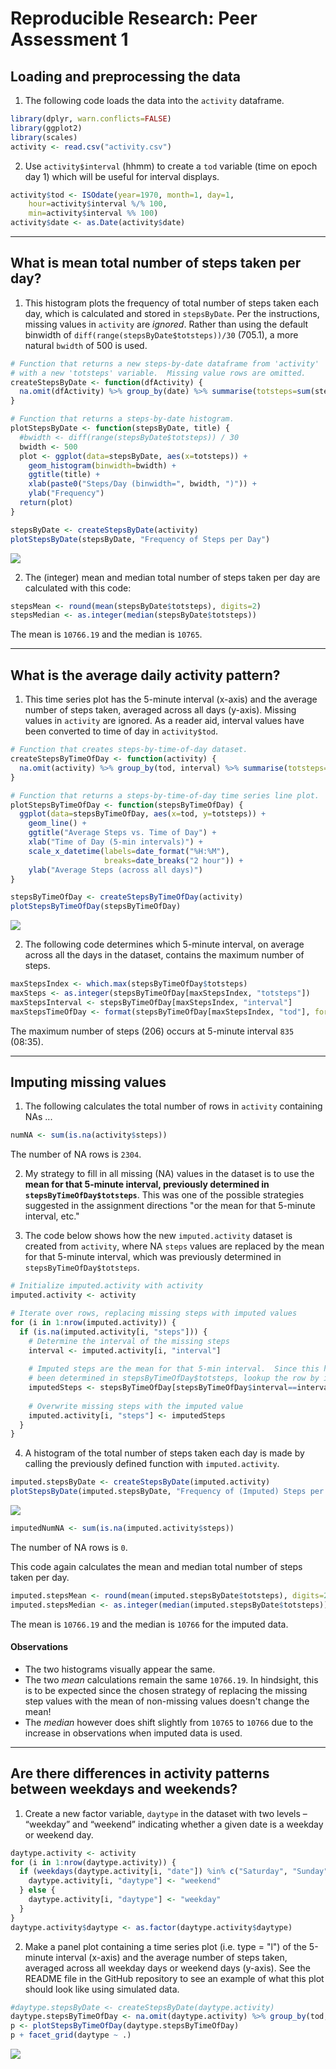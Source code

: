 # Reproducible Research: Peer Assessment 1


## Loading and preprocessing the data
1. The following code loads the data into the `activity` dataframe.

```r
library(dplyr, warn.conflicts=FALSE)
library(ggplot2)
library(scales)
activity <- read.csv("activity.csv")
```

2. Use `activity$interval` (hhmm) to create a `tod` variable (time on epoch day 1) which will be useful for interval displays.

```r
activity$tod <- ISOdate(year=1970, month=1, day=1,
    hour=activity$interval %/% 100,
    min=activity$interval %% 100)
activity$date <- as.Date(activity$date)
```

-------------------------------------------------------------------------------

## What is mean total number of steps taken per day?
1. This histogram plots the frequency of total number of steps taken each day, which is calculated and stored in `stepsByDate`.  Per the instructions, missing values in `activity` are *ignored*.  Rather than using the default binwidth of `diff(range(stepsByDate$totsteps))/30` (705.1), a more natural `bwidth` of 500 is used.

```r
# Function that returns a new steps-by-date dataframe from 'activity'
# with a new 'totsteps' variable.  Missing value rows are omitted.
createStepsByDate <- function(dfActivity) {
  na.omit(dfActivity) %>% group_by(date) %>% summarise(totsteps=sum(steps))
}

# Function that returns a steps-by-date histogram.
plotStepsByDate <- function(stepsByDate, title) {
  #bwidth <- diff(range(stepsByDate$totsteps)) / 30
  bwidth <- 500
  plot <- ggplot(data=stepsByDate, aes(x=totsteps)) +
    geom_histogram(binwidth=bwidth) +
    ggtitle(title) +
    xlab(paste0("Steps/Day (binwidth=", bwidth, ")")) +
    ylab("Frequency")
  return(plot)
}
```

```r
stepsByDate <- createStepsByDate(activity)
plotStepsByDate(stepsByDate, "Frequency of Steps per Day")
```

![](PA1_template_files/figure-html/unnamed-chunk-4-1.png) 

2. The (integer) mean and median total number of steps taken per day are calculated with this code:

```r
stepsMean <- round(mean(stepsByDate$totsteps), digits=2)
stepsMedian <- as.integer(median(stepsByDate$totsteps))
```
The mean is `10766.19` and the median is `10765`.

-------------------------------------------------------------------------------

## What is the average daily activity pattern?
1. This time series plot has the 5-minute interval (x-axis) and the average number of steps taken, averaged across all days (y-axis).  Missing values in `activity` are ignored.  As a reader aid, interval values have been converted to time of day in `activity$tod`.

```r
# Function that creates steps-by-time-of-day dataset.
createStepsByTimeOfDay <- function(activity) {
  na.omit(activity) %>% group_by(tod, interval) %>% summarise(totsteps=mean(steps))
}

# Function that returns a steps-by-time-of-day time series line plot.
plotStepsByTimeOfDay <- function(stepsByTimeOfDay) {
  ggplot(data=stepsByTimeOfDay, aes(x=tod, y=totsteps)) +
    geom_line() +
    ggtitle("Average Steps vs. Time of Day") +
    xlab("Time of Day (5-min intervals)") +
    scale_x_datetime(labels=date_format("%H:%M"),
                     breaks=date_breaks("2 hour")) +
    ylab("Average Steps (across all days)")
}
```

```r
stepsByTimeOfDay <- createStepsByTimeOfDay(activity)
plotStepsByTimeOfDay(stepsByTimeOfDay)
```

![](PA1_template_files/figure-html/unnamed-chunk-7-1.png) 


2. The following code determines which 5-minute interval, on average across all the days in the dataset, contains the maximum number of steps.

```r
maxStepsIndex <- which.max(stepsByTimeOfDay$totsteps)
maxSteps <- as.integer(stepsByTimeOfDay[maxStepsIndex, "totsteps"])
maxStepsInterval <- stepsByTimeOfDay[maxStepsIndex, "interval"]
maxStepsTimeOfDay <- format(stepsByTimeOfDay[maxStepsIndex, "tod"], format="%H:%M")
```
The maximum number of steps (206) occurs at 5-minute interval `835` (08:35).

-------------------------------------------------------------------------------

## Imputing missing values
1. The following calculates the total number of rows in `activity` containing NAs ...

```r
numNA <- sum(is.na(activity$steps))
```
The number of NA rows is `2304`.

2. My strategy to fill in all missing (NA) values in the dataset is to use the **mean for that 5-minute interval, previously determined in `stepsByTimeOfDay$totsteps`**.  This was one of the possible strategies suggested in the assignment directions "or the mean for that 5-minute interval, etc."

3. The code below shows how the new `imputed.activity` dataset is created from `activity`, where NA `steps` values are replaced by the mean for that 5-minute interval, which was previously determined in `stepsByTimeOfDay$totsteps`.

```r
# Initialize imputed.activity with activity
imputed.activity <- activity

# Iterate over rows, replacing missing steps with imputed values
for (i in 1:nrow(imputed.activity)) {
  if (is.na(imputed.activity[i, "steps"])) {
    # Determine the interval of the missing steps
    interval <- imputed.activity[i, "interval"]
    
    # Imputed steps are the mean for that 5-min interval.  Since this has already
    # been determined in stepsByTimeOfDay$totsteps, lookup the row by interval.
    imputedSteps <- stepsByTimeOfDay[stepsByTimeOfDay$interval==interval, "totsteps"]
    
    # Overwrite missing steps with the imputed value
    imputed.activity[i, "steps"] <- imputedSteps
  }
}
```

4. A histogram of the total number of steps taken each day is made by calling the previously defined function with `imputed.activity`.

```r
imputed.stepsByDate <- createStepsByDate(imputed.activity)
plotStepsByDate(imputed.stepsByDate, "Frequency of (Imputed) Steps per Day")
```

![](PA1_template_files/figure-html/unnamed-chunk-11-1.png) 

```r
imputedNumNA <- sum(is.na(imputed.activity$steps))
```
The number of NA rows is `0`.

This code again calculates the mean and median total number of steps taken per day.

```r
imputed.stepsMean <- round(mean(imputed.stepsByDate$totsteps), digits=2)
imputed.stepsMedian <- as.integer(median(imputed.stepsByDate$totsteps))
```
The mean is `10766.19` and the median is `10766` for the imputed data.

#### Observations
- The two histograms visually appear the same.
- The two *mean* calculations remain the same `10766.19`.  In hindsight, this is to be expected since the chosen strategy of replacing the missing step values with the mean of non-missing values doesn't change the mean!
- The *median* however does shift slightly from `10765` to `10766` due to the increase in observations when imputed data is used.

-------------------------------------------------------------------------------

## Are there differences in activity patterns between weekdays and weekends?

1. Create a new factor variable, `daytype` in the dataset with two levels – “weekday” and “weekend” indicating whether a given date is a weekday or weekend day.

```r
daytype.activity <- activity
for (i in 1:nrow(daytype.activity)) {
  if (weekdays(daytype.activity[i, "date"]) %in% c("Saturday", "Sunday")) {
    daytype.activity[i, "daytype"] <- "weekend"
  } else {
    daytype.activity[i, "daytype"] <- "weekday"    
  }
}
daytype.activity$daytype <- as.factor(daytype.activity$daytype)
```

2. Make a panel plot containing a time series plot (i.e. type = "l") of the 5-minute interval (x-axis) and the average number of steps taken, averaged across all weekday days or weekend days (y-axis). See the README file in the GitHub repository to see an example of what this plot should look like using simulated data.

```r
#daytype.stepsByDate <- createStepsByDate(daytype.activity)
daytype.stepsByTimeOfDay <- na.omit(daytype.activity) %>% group_by(tod, daytype) %>% summarise(totsteps=mean(steps))
p <- plotStepsByTimeOfDay(daytype.stepsByTimeOfDay)
p + facet_grid(daytype ~ .)
```

![](PA1_template_files/figure-html/unnamed-chunk-14-1.png) 
